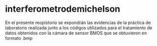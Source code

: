 # interferometrodemichelson
En el presente reopistorio se expondrán las evidencias de la práctica de laboratorio realizada junto a los códigos utilizados para el tratamiento de datos obtenidos con la cámara de sensor BMOS que se obtuvieron en formato .bmp
